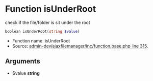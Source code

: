 Function isUnderRoot
===========================

check if the file/folder is sit under the root



```php
boolean isUnderRoot(string $value)
```

* Function name: isUnderRoot
* Source: [admin-dev/ajaxfilemanager/inc/function.base.php line 315](https://github.com/PrestaShop/PrestaShop/blob/1.5.0.2/admin-dev/ajaxfilemanager/inc/function.base.php#L315).

Arguments
---------

* $value **string**

